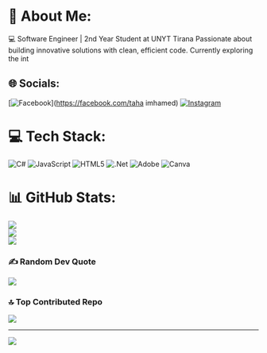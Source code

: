 # 💫 About Me:
💻 Software Engineer | 2nd Year Student at UNYT Tirana Passionate about building innovative solutions with clean, efficient code. Currently exploring the int


## 🌐 Socials:
[![Facebook](https://img.shields.io/badge/Facebook-%231877F2.svg?logo=Facebook&logoColor=white)](https://facebook.com/taha imhamed) [![Instagram](https://img.shields.io/badge/Instagram-%23E4405F.svg?logo=Instagram&logoColor=white)](https://instagram.com/taha_imhamed) 

# 💻 Tech Stack:
![C#](https://img.shields.io/badge/c%23-%23239120.svg?style=for-the-badge&logo=csharp&logoColor=white) ![JavaScript](https://img.shields.io/badge/javascript-%23323330.svg?style=for-the-badge&logo=javascript&logoColor=%23F7DF1E) ![HTML5](https://img.shields.io/badge/html5-%23E34F26.svg?style=for-the-badge&logo=html5&logoColor=white) ![.Net](https://img.shields.io/badge/.NET-5C2D91?style=for-the-badge&logo=.net&logoColor=white) ![Adobe](https://img.shields.io/badge/adobe-%23FF0000.svg?style=for-the-badge&logo=adobe&logoColor=white) ![Canva](https://img.shields.io/badge/Canva-%2300C4CC.svg?style=for-the-badge&logo=Canva&logoColor=white)
# 📊 GitHub Stats:
![](https://github-readme-stats.vercel.app/api?username=taha-imhamed&theme=dark&hide_border=false&include_all_commits=false&count_private=false)<br/>
![](https://github-readme-streak-stats.herokuapp.com/?user=taha-imhamed&theme=dark&hide_border=false)<br/>
![](https://github-readme-stats.vercel.app/api/top-langs/?username=taha-imhamed&theme=dark&hide_border=false&include_all_commits=false&count_private=false&layout=compact)

### ✍️ Random Dev Quote
![](https://quotes-github-readme.vercel.app/api?type=horizontal&theme=radical)

### 🔝 Top Contributed Repo
![](https://github-contributor-stats.vercel.app/api?username=taha-imhamed&limit=5&theme=dark&combine_all_yearly_contributions=true)

---
[![](https://visitcount.itsvg.in/api?id=taha-imhamed&icon=0&color=0)](https://visitcount.itsvg.in)

<!-- Proudly created with GPRM ( https://gprm.itsvg.in ) -->

